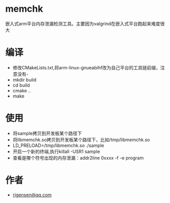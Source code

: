 # memchk
嵌入式arm平台内存泄漏检测工具。主要因为valgrind在嵌入式平台跑起来难度很大

# 编译
- 修改CMakeLists.txt,将arm-linux-gnueabihf改为自己平台的工具链前缀，注意没有-
- mkdir build
- cd build
- cmake ..
- make

# 使用
- 将sample拷贝到开发板某个路径下
- 将libmemchk.so拷贝到开发板某个路径下，比如/tmp/libmemchk.so
- LD_PRELOAD=/tmp/libmemchk.so ./sample
- 开启一个新的终端,执行killall -USR1 sample
- 查看是哪个符号出现的内存泄漏：addr2line 0xxxx -f -e program

# 作者
- rigensen@qq.com
